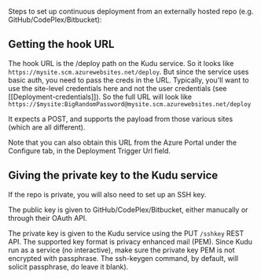 Steps to set up continuous deployment from an externally hosted repo (e.g. GitHub/CodePlex/Bitbucket):

## Getting the hook URL

The hook URL is the /deploy path on the Kudu service. So it looks like `https://mysite.scm.azurewebsites.net/deploy`. But since the service uses basic auth, you need to pass the creds in the URL. Typically, you'll want to use the site-level credentials here and not the user credentials (see [[Deployment-credentials]]). So the full URL will look like `https://$mysite:BigRandomPassword@mysite.scm.azurewebsites.net/deploy`

It expects a POST, and supports the payload from those various sites (which are all different).

Note that you can also obtain this URL from the Azure Portal under the Configure tab, in the Deployment Trigger Url field.


## Giving the private key to the Kudu service

If the repo is private, you will also need to set up an SSH key.

The public key is given to GitHub/CodePlex/Bitbucket, either manucally or through their OAuth API.

The private key is given to the Kudu service using the PUT `/sshkey` REST API. The supported key format is privacy enhanced mail (PEM).   Since Kudu run as a service (no interactive), make sure the private key PEM is not encrypted with passphrase.  The ssh-keygen command, by default, will solicit passphrase, do leave it blank).
